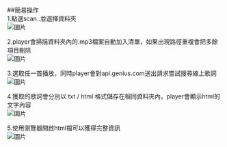##簡易操作<br>
1.點選scan..並選擇資料夾<br>
![圖片](https://github.com/user-attachments/assets/210a4625-9ee9-49c9-bf39-3ca7659c5087)<br>

2.player會掃描資料夾內的.mp3檔案自動加入清單，如果出現路徑重複會把多餘項目刪除<br>
![圖片](https://github.com/user-attachments/assets/17a9646a-fd6c-4f67-8dfe-591267bc06c5)<br>

3.選取任一首播放，同時player會對api.genius.com送出請求嘗試搜尋線上歌詞<br>
![圖片](https://github.com/user-attachments/assets/c207e2b9-a2d7-4cf0-b3c2-566978f740d9)<br>

4.獲取的歌詞會分別以 txt / html 格式儲存在相同資料夾內，player會顯示html的文字內容<br>
![圖片](https://github.com/user-attachments/assets/5323b49b-d560-4c6d-880a-9e67f90dcd1e)<br>

5.使用瀏覽器開啟html檔可以獲得完整資訊<br>
![圖片](https://github.com/user-attachments/assets/32298964-c075-4875-8bbf-07d515b9eada)

